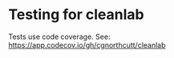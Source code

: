 # Testing for cleanlab

Tests use code coverage. See: https://app.codecov.io/gh/cgnorthcutt/cleanlab

